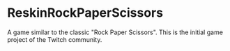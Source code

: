# ReskinRockPaperScissors
A game similar to the classic "Rock Paper Scissors". This is the initial game project of the Twitch community.


